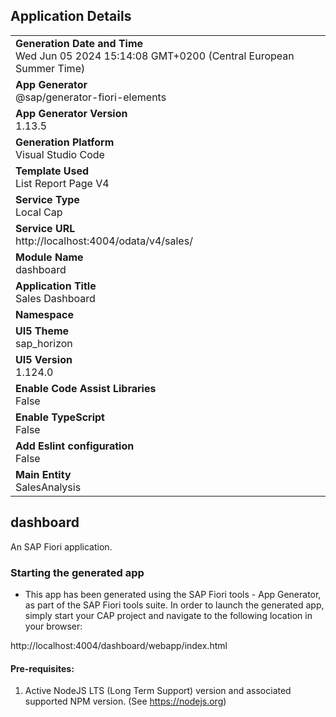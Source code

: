 ## Application Details
|               |
| ------------- |
|**Generation Date and Time**<br>Wed Jun 05 2024 15:14:08 GMT+0200 (Central European Summer Time)|
|**App Generator**<br>@sap/generator-fiori-elements|
|**App Generator Version**<br>1.13.5|
|**Generation Platform**<br>Visual Studio Code|
|**Template Used**<br>List Report Page V4|
|**Service Type**<br>Local Cap|
|**Service URL**<br>http://localhost:4004/odata/v4/sales/
|**Module Name**<br>dashboard|
|**Application Title**<br>Sales Dashboard|
|**Namespace**<br>|
|**UI5 Theme**<br>sap_horizon|
|**UI5 Version**<br>1.124.0|
|**Enable Code Assist Libraries**<br>False|
|**Enable TypeScript**<br>False|
|**Add Eslint configuration**<br>False|
|**Main Entity**<br>SalesAnalysis|

## dashboard

An SAP Fiori application.

### Starting the generated app

-   This app has been generated using the SAP Fiori tools - App Generator, as part of the SAP Fiori tools suite.  In order to launch the generated app, simply start your CAP project and navigate to the following location in your browser:

http://localhost:4004/dashboard/webapp/index.html

#### Pre-requisites:

1. Active NodeJS LTS (Long Term Support) version and associated supported NPM version.  (See https://nodejs.org)


